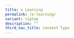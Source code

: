 ```yaml
---
title: e Learning
permalink: /e-learning/
variant: tiptap
description: ""
third_nav_title: Content Type
---
```

